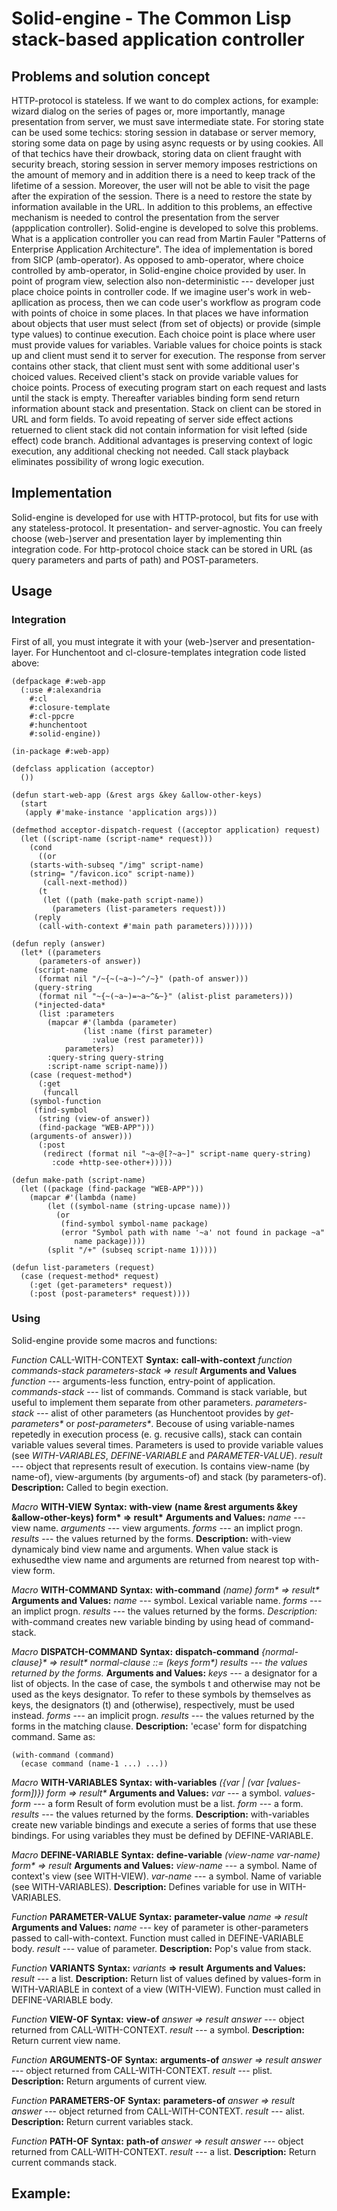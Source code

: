 # Solid-engine - The Common Lisp stack-based application controller

## Problems and solution concept 
HTTP-protocol is stateless. If we want to do complex actions, for example: wizard dialog on the series of pages or, more importantly, manage presentation from server, we must save intermediate state. For storing state can be used some techics: storing session in database or server memory, storing some data on page by using async requests or by using cookies. All of that techics have their drowback, storing data on client fraught with security breach, storing session in server memory imposes restrictions on the amount of memory and in addition there is a need to keep track of the lifetime of a session. Moreover, the user will not be able to visit the page after the expiration of the session. There is a need to restore the state by information available in the URL.
In addition to this problems, an effective mechanism is needed to control the presentation from the server (appplication controller).
Solid-engine is developed to solve this problems. What is a application controller you can read from Martin Fauler "Patterns of Enterprise Application Architecture". The idea of implementation is bored from SICP (amb-operator). As opposed to amb-operator, where choice controlled by amb-operator, in Solid-engine choice provided by user. In point of program view, selection also non-deterministic --- developer just place choice points in controller code.
If we imagine user's work in web-apllication as process, then we can code user's workflow as program code with points of choice in some places. In that places we have information about objects that user must select (from set of objects) or provide (simple type values) to continue execution. Each choice point is place where user must provide values for variables. Variable values for choice points is stack up and client must send it to server for execution. The response from server contains other stack, that client must sent with some additional user's choiced values. Received client's stack on provide
variable values for choice points. Process of executing program start on each request and lasts until the stack is empty. Thereafter variables binding form send return information abount stack and presentation.
Stack on client can be stored in URL and form fields. To avoid repeating of server side effect actions retuerned to client stack did not contain information for visit lefted (side effect) code branch.
Additional advantages is preserving context of logic execution, any additional checking not needed. Call stack playback eliminates possibility of wrong logic execution.

## Implementation
Solid-engine is developed for use with HTTP-protocol, but fits for use with any stateless-protocol. It presentation- and server-agnostic. You can freely choose (web-)server and presentation layer by implementing thin integration code.
For http-protocol choice stack can be stored in URL (as query parameters and parts of path) and POST-parameters.

## Usage

### Integration
First of all, you must integrate it with your (web-)server and presentation-layer.
For Hunchentoot and cl-closure-templates integration code listed above:

```common lisp
(defpackage #:web-app
  (:use #:alexandria
  	#:cl
	#:closure-template
	#:cl-ppcre
	#:hunchentoot
	#:solid-engine))

(in-package #:web-app)

(defclass application (acceptor)
  ())

(defun start-web-app (&rest args &key &allow-other-keys)
  (start
   (apply #'make-instance 'application args)))

(defmethod acceptor-dispatch-request ((acceptor application) request)
  (let ((script-name (script-name* request)))
    (cond
      ((or
	(starts-with-subseq "/img" script-name)
	(string= "/favicon.ico" script-name))
       (call-next-method))
      (t
       (let ((path (make-path script-name))
	     (parameters (list-parameters request)))
	 (reply
	  (call-with-context #'main path parameters)))))))

(defun reply (answer)
  (let* ((parameters
	  (parameters-of answer))
	 (script-name
	  (format nil "/~{~(~a~)~^/~}" (path-of answer)))
	 (query-string
	  (format nil "~{~(~a~)=~a~^&~}" (alist-plist parameters)))
	 (*injected-data*
	  (list :parameters
		(mapcar #'(lambda (parameter)
			    (list :name (first parameter)
				  :value (rest parameter)))
			parameters)
		:query-string query-string
		:script-name script-name)))
    (case (request-method*)
      (:get
       (funcall
	(symbol-function
	 (find-symbol
	  (string (view-of answer))
	  (find-package "WEB-APP")))
	(arguments-of answer)))
      (:post
       (redirect (format nil "~a~@[?~a~]" script-name query-string)
		 :code +http-see-other+)))))

(defun make-path (script-name)
  (let ((package (find-package "WEB-APP")))
    (mapcar #'(lambda (name)
		(let ((symbol-name (string-upcase name)))
		  (or
		   (find-symbol symbol-name package)
		   (error "Symbol path with name '~a' not found in package ~a"
			  name package))))
	    (split "/+" (subseq script-name 1)))))

(defun list-parameters (request)
  (case (request-method* request)
    (:get (get-parameters* request))
    (:post (post-parameters* request))))
```

### Using
Solid-engine provide some macros and functions:

*Function* CALL-WITH-CONTEXT
__Syntax:__
__call-with-context__ *function commands-stack parameters-stack => result*
__Arguments and Values__
*function* --- arguments-less function, entry-point of application.
*commands-stack* --- list of commands. Command is stack variable, but useful to implement them separate from other parameters.
*parameters-stack* --- alist of other parameters (as Hunchentoot provides by _get-parameters*_ or _post-parameters*_. Becouse of using variable-names repetedly in execution process (e. g. recusive calls), stack can contain variable values several times. Parameters is used to provide variable values (see *WITH-VARIABLES*, *DEFINE-VARIABLE* and *PARAMETER-VALUE*).
*result* --- object that represents result of execution. Is contains view-name (by name-of), view-arguments (by arguments-of) and stack (by parameters-of).
__Description:__
Called to begin exection.

*Macro* __WITH-VIEW__
__Syntax:__
__with-view__ __(name &rest arguments &key &allow-other-keys) form* => result*__
__Arguments and Values:__
*name* --- view name.
*arguments* --- view arguments.
*forms* --- an implict progn.
*results* --- the values returned by the forms.
__Description:__
with-view dynamicaly bind view name and arguments. When value stack is exhusedthe view name and arguments are returned from nearest top with-view form.

*Macro* __WITH-COMMAND__
__Syntax:__
__with-command__ _(name) form* => result*_
__Arguments and Values:__
*name* --- symbol. Lexical variable name.
*forms* --- an implict progn.
*results* --- the values returned by the forms.
*Description:*
with-command creates new variable binding by using head of command-stack.

*Macro* __DISPATCH-COMMAND__
__Syntax:__
__dispatch-command__ _{normal-clause}* => result*_
_normal-clause ::= (keys form*)_
_results --- the values returned by the forms._
__Arguments and Values:__
*keys* --- a designator for a list of objects. In the case of case, the symbols t and otherwise may not be used as the keys designator. To refer to these symbols by themselves as keys, the designators (t) and (otherwise), respectively, must be used instead.
*forms* --- an implicit progn.
*results* --- the values returned by the forms in the matching clause.
__Description:__
'ecase' form for dispatching command. Same as:
```common lisp
(with-command (command)
  (ecase command (name-1 ...) ...))
```
*Macro* __WITH-VARIABLES__
__Syntax:__
__with-variables__ _({var | (var [values-form])}*) form* => result*_
__Arguments and Values:__
_var_ --- a symbol.
_values-form_ --- a form Result of form evolution must be a list.
_form_ --- a form.
_results_ --- the values returned by the forms.
__Description:__
with-variables create new variable bindings and execute a series of forms that use these bindings. For using variables they must be defined by DEFINE-VARIABLE.

*Macro* __DEFINE-VARIABLE__
__Syntax:__
__define-variable__ _(view-name var-name) form* => result_
__Arguments and Values:__
_view-name_ --- a symbol. Name of context's view (see WITH-VIEW).
_var-name_ --- a symbol. Name of variable (see WITH-VARIABLES).
__Description:__
Defines variable for use in WITH-VARIABLES.

*Function* __PARAMETER-VALUE__
__Syntax:__
__parameter-value__ _name => result_
__Arguments and Values:__
_name_ --- key of parameter is other-parameters passed to call-with-context. Function must called in DEFINE-VARIABLE body.
_result_ --- value of parameter.
__Description:__
Pop's value from stack.

*Function* __VARIANTS__
__Syntax:__
_variants_ __=> result__
__Arguments and Values:__
_result_ --- a list.
__Description:__
Return list of values defined by values-form in WITH-VARIABLE in context of a view (WITH-VIEW). Function must called in DEFINE-VARIABLE body.

*Function* __VIEW-OF__
__Syntax:__
__view-of__ _answer => result_
_answer_ --- object returned from CALL-WITH-CONTEXT.
_result_ --- a symbol.
__Description:__
Return current view name.

*Function* __ARGUMENTS-OF__
__Syntax:__
__arguments-of__ _answer => result_
_answer_ --- object returned from CALL-WITH-CONTEXT.
_result_ --- plist.
__Description:__
Return arguments of current view.

*Function* __PARAMETERS-OF__
__Syntax:__
__parameters-of__ _answer => result_
_answer_ --- object returned from CALL-WITH-CONTEXT.
_result_ --- alist.
__Description:__
Return current variables stack.

*Function* __PATH-OF__
__Syntax:__
__path-of__ _answer => result_
_answer_ --- object returned from CALL-WITH-CONTEXT.
_result_ --- a list.
__Description:__
Return current commands stack.

## Example:

